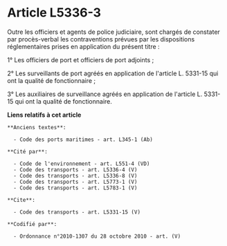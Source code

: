 # Article L5336-3

Outre les officiers et agents de police judiciaire, sont chargés de constater par procès-verbal les contraventions prévues
par les dispositions réglementaires prises en application du présent titre : 

1° Les officiers de port et officiers de port adjoints ; 

2° Les surveillants de port agréés en application de l'article L. 5331-15 qui ont la qualité de fonctionnaire ; 

3° Les auxiliaires de surveillance agréés en application de l'article L. 5331-15 qui ont la qualité de fonctionnaire.

**Liens relatifs à cet article**

	**Anciens textes**:

	  - Code des ports maritimes - art. L345-1 (Ab)

	**Cité par**:

	  - Code de l'environnement - art. L551-4 (VD)
	  - Code des transports - art. L5336-4 (V)
	  - Code des transports - art. L5336-8 (V)
	  - Code des transports - art. L5773-1 (V)
	  - Code des transports - art. L5783-1 (V)

	**Cite**:

	  - Code des transports - art. L5331-15 (V)

	**Codifié par**:

	  - Ordonnance n°2010-1307 du 28 octobre 2010 - art. (V)
